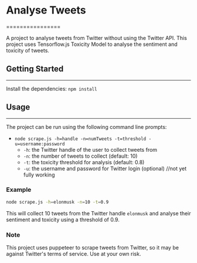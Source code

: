 # Analyse Tweets

================

A project to analyse tweets from Twitter without using the Twitter API. This project uses Tensorflow.js Toxicity Model to analyse the sentiment and toxicity of tweets.

## Getting Started

---

Install the dependencies: `npm install`

## Usage

---

The project can be run using the following command line prompts:

- `node scrape.js -h=handle -n=numTweets -t=threshold -u=username:password`
  - `-h`: the Twitter handle of the user to collect tweets from
  - `-n`: the number of tweets to collect (default: 10)
  - `-t`: the toxicity threshold for analysis (default: 0.8)
  - `-u`: the username and password for Twitter login (optional) //not yet fully working

### Example

```bash
node scrape.js -h=elonmusk -n=10 -t=0.9
```

This will collect 10 tweets from the Twitter handle `elonmusk` and analyse their sentiment and toxicity using a threshold of 0.9.

### Note

This project uses puppeteer to scrape tweets from Twitter, so it may be against Twitter's terms of service. Use at your own risk.
